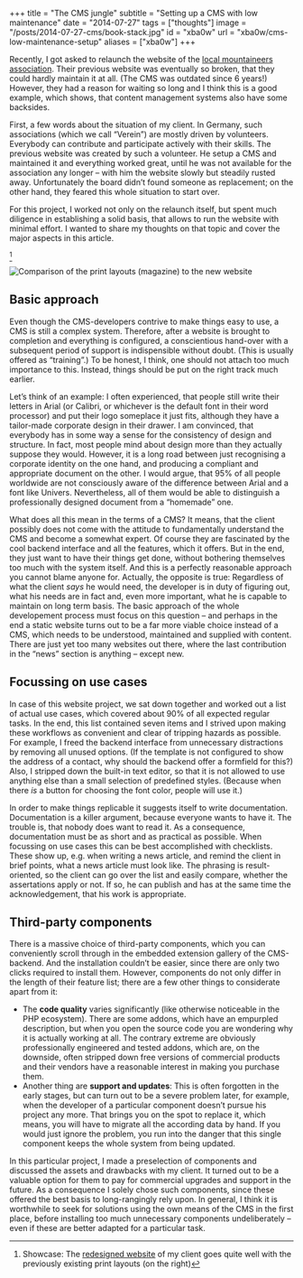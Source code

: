 +++
title = "The CMS jungle"
subtitle = "Setting up a CMS with low maintenance"
date = "2014-07-27"
tags = ["thoughts"]
image = "/posts/2014-07-27-cms/book-stack.jpg"
id = "xba0w"
url = "xba0w/cms-low-maintenance-setup"
aliases = ["xba0w"]
+++

Recently, I got asked to relaunch the website of the [local mountaineers association](http://dav-aachen.de). Their previous website was eventually so broken, that they could hardly maintain it at all. (The CMS was outdated since 6 years!) However, they had a reason for waiting so long and I think this is a good example, which shows, that content management systems also have some backsides.

First, a few words about the situation of my client. In Germany, such associations (which we call “Verein”) are mostly driven by volunteers. Everybody can contribute and participate actively with their skills. The previous website was created by such a volunteer. He setup a CMS and maintained it and everything worked great, until he was not available for the association any longer – with him the website slowly but steadily rusted away. Unfortunately the board didn’t found someone as replacement; on the other hand, they feared this whole situation to start over.

For this project, I worked not only on the relaunch itself, but spent much diligence in establishing a solid basis, that allows to run the website with minimal effort. I wanted to share my thoughts on that topic and cover the major aspects in this article.

[^1]

![Comparison of the print layouts (magazine) to the new website](/posts/2014-07-27-cms/davac-layout.png)

## Basic approach

Even though the CMS-developers contrive to make things easy to use, a CMS is still a complex system. Therefore, after a website is brought to completion and everything is configured, a conscientious hand-over with a subsequent period of support is indispensible without doubt. (This is usually offered as “training”.) To be honest, I think, one should not attach too much importance to this. Instead, things should be put on the right track much earlier.

Let’s think of an example: I often experienced, that people still write their letters in Arial (or Calibri, or whichever is the default font in their word processor) and put their logo someplace it just fits, although they have a tailor-made corporate design in their drawer. I am convinced, that everybody has in some way a sense for the consistency of design and structure. In fact, most people mind about design more than they actually suppose they would. However, it is a long road between just recognising a corporate identity on the one hand, and producing a compliant and appropriate document on the other. I would argue, that 95% of all people worldwide are not consciously aware of the difference between Arial and a font like Univers. Nevertheless, all of them would be able to distinguish a professionally designed document from a “homemade” one.

What does all this mean in the terms of a CMS? It means, that the client possibly does not come with the attitude to fundamentally understand the CMS and become a somewhat expert. Of course they are fascinated by the cool backend interface and all the features, which it offers. But in the end, they just want to have their things get done, without bothering themselves too much with the system itself. And this is a perfectly reasonable approach you cannot blame anyone for. Actually, the opposite is true: Regardless of what the client <i>says</i> he would need, the developer is in duty of figuring out, what his needs are in fact and, even more important, what he is capable to maintain on long term basis. The basic approach of the whole developement process must focus on this question – and perhaps in the end a static website turns out to be a far more viable choice instead of a CMS, which needs to be understood, maintained and supplied with content. There are just yet too many websites out there, where the last contribution in the “news” section is anything – except new.

## Focussing on use cases

In case of this website project, we sat down together and worked out a list of actual use cases, which covered about 90% of all expected regular tasks. In the end, this list contained seven items and I strived upon making these workflows as convenient and clear of tripping hazards as possible. For example, I freed the backend interface from unnecessary distractions by removing all unused options. (If the template is not configured to show the address of a contact, why should the backend offer a formfield for this?) Also, I stripped down the built-in text editor, so that it is not allowed to use anything else than a small selection of predefined styles. (Because when there *is* a button for choosing the font color, people will use it.)

In order to make things replicable it suggests itself to write documentation. Documentation is a killer argument, because everyone wants to have it. The trouble is, that nobody does want to read it. As a consequence, documentation must be as short and as practical as possible. When focussing on use cases this can be best accomplished with checklists. These show up, e.g. when writing a news article, and remind the client in brief points, what a news article must look like. The phrasing is result-oriented, so the client can go over the list and easily compare, whether the assertations apply or not. If so, he can publish and has at the same time the acknowledgement, that his work is appropriate.

## Third-party components

There is a massive choice of third-party components, which you can conveniently scroll through in the embedded extension gallery of the CMS-backend. And the installation couldn’t be easier, since there are only two clicks required to install them. However, components do not only differ in the length of their feature list; there are a few other things to considerate apart from it:

- The **code quality** varies significantly (like otherwise noticeable in the PHP ecosystem). There are some addons, which have an empurpled description, but when you open the source code you are wondering why it is actually working at all. The contrary extreme are obviously professionally engineered and tested addons, which are, on the downside, often stripped down free versions of commercial products and their vendors have a reasonable interest in making you purchase them.
- Another thing are **support and updates**: This is often forgotten in the early stages, but can turn out to be a severe problem later, for example, when the developer of a particular component doesn’t pursue his project any more. That brings you on the spot to replace it, which means, you will have to migrate all the according data by hand. If you would just ignore the problem, you run into the danger that this single component keeps the whole system from being updated.

In this particular project, I made a preselection of components and discussed the assets and drawbacks with my client. It turned out to be a valuable option for them to pay for commercial upgrades and support in the future. As a consequence I solely chose such components, since these offered the best basis to long-rangingly rely upon. In general, I think it is worthwhile to seek for solutions using the own means of the CMS in the first place, before installing too much unnecessary components undeliberately – even if these are better adapted for a particular task.


[^1]: Showcase: The [redesigned website](http://dav-aachen.de) of my client goes quite well with the previously existing print layouts (on the right)
